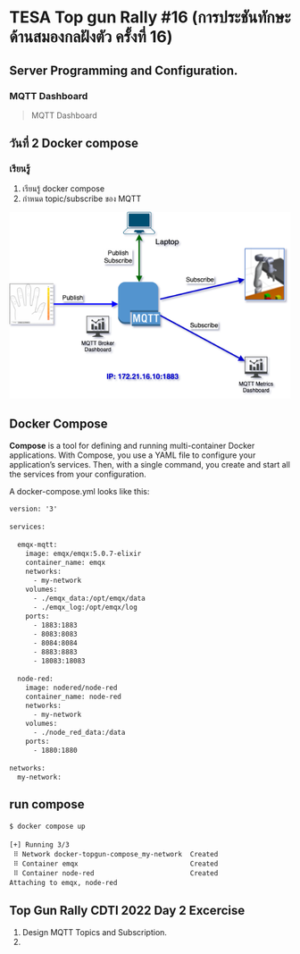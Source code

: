 # TESA Top gun Rally #16 (การประชันทักษะด้านสมองกลฝังตัว ครั้งที่ 16)

## Server Programming and Configuration.

### MQTT Dashboard

> MQTT Dashboard

## วันที่ 2 Docker compose ##
### เรียนรู้ ###
1. เรียนรู้ docker compose
2. กำหนด topic/subscribe ของ MQTT

![EMQX](./assets/CDTI%20Topgun2022-broker.png)


## Docker Compose ##
**Compose** is a tool for defining and running multi-container Docker applications. With Compose, you use a YAML file to configure your application’s services. Then, with a single command, you create and start all the services from your configuration.

A docker-compose.yml looks like this:
```Docker
version: '3'

services:

  emqx-mqtt:
    image: emqx/emqx:5.0.7-elixir
    container_name: emqx
    networks:
      - my-network
    volumes:
      - ./emqx_data:/opt/emqx/data
      - ./emqx_log:/opt/emqx/log
    ports:
      - 1883:1883
      - 8083:8083 
      - 8084:8084 
      - 8883:8883 
      - 18083:18083 

  node-red:
    image: nodered/node-red
    container_name: node-red
    networks:
      - my-network
    volumes:
      - ./node_red_data:/data
    ports:
      - 1880:1880

networks:
  my-network:

```

## run compose ## 

```bash
$ docker compose up
                
[+] Running 3/3
 ⠿ Network docker-topgun-compose_my-network  Created                                                  0.0s
 ⠿ Container emqx                            Created                                                  0.1s
 ⠿ Container node-red                        Created                                                  0.0s
Attaching to emqx, node-red

```


## Top Gun Rally CDTI 2022 Day 2 Excercise ##

1. Design MQTT Topics and Subscription.
2. 

